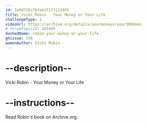 ```yaml
---
id: 5a9d726cfbfab3f2f1111055
title: Vicki Robin - Your Money or Your Life
challengeType: 1
videoUrl: https://archive.org/details/yourmoneyoryour100domi
# forumTopicId: 301086
dashedName: robin-your-money-or-your-life
ghissue: 556
womenAuthor: Vicki Robin
---
```


# --description--

Vicki Robin - Your Money or Your Life


# --instructions--

Read Robin's book on Archive.org.